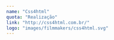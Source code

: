 ```yaml
---
name: "Css4html"
quota: "Realização"
link: "http://css4html.com.br/"
logo: "images/filmmakers/css4html.svg"
---
```

